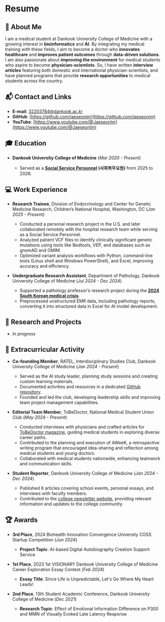# Resume

## 🚀 About Me
I am a medical student at Dankook University College of Medicine with a growing interest in **bioinformatics** and **AI**. By integrating my medical training with these fields, I aim to become a doctor who **innovates healthcare** and **improves patient outcomes** through **data-driven solutions**.  
I am also passionate about **improving the environment** for medical students who aspire to become **physician-scientists**. So, I have written **interview articles** featuring both domestic and international physician-scientists, and have planned programs that provide **research opportunities** to medical students across the country.

## 📬 Contact and Links
- **E-mail:** [32203784@dankook.ac.kr](mailto:32203784@dankook.ac.kr)
- **GitHub**: [https://github.com/jaeseonim](https://github.com/jaeseonim)
- **YouTube**: [https://www.youtube.com/@JaeseonIm](https://www.youtube.com/@JaeseonIm)

## 🎓 Education
- **Dankook University College of Medicine** (*Mar 2020 - Present*)
  
  - Served as a **[Social Service Personnel](https://en.wikipedia.org/wiki/Social_service_personnel) (사회복무요원)** from 2025 to 2026. 

## 💻 Work Experience
- **Research Trainee**, Division of Endocrinology and Center for Genetic Medicine Research, Children’s National Hospital, Washington, DC (*Jan 2025 - Present*)
  
  - Conducted a personal research project in the U.S. and later collaborated remotely with the hospital research team while serving as a Social Service Personnel.
  - Analyzed patient VCF files to identify clinically significant genetic mutations using tools like Bedtools, VEP, and databases such as gnomAD and OMIM.
  - Optimized variant analysis workflows with Python, command-line tools (Linux shell and Windows PowerShell), and Excel, improving accuracy and efficiency.

- **Undergraduate Research Assistant**, Department of Pathology, Dankook University College of Medicine (*Jul 2024 - Dec 2024*)
  
  - Supported a pathology professor’s research project during the [**2024 South Korean medical crisis**](https://en.wikipedia.org/wiki/2024_South_Korean_medical_crisis).
  - Preprocessed unstructured EMR data, including pathology reports, converting it into structured data in Excel for AI model development.

## 🔬 Research and Projects
- *In progress*

## 🌟 Extracurricular Activity
- **Co-founding Member**, RATEL, Interdisciplinary Studies Club, Dankook University College of Medicine (*Jan 2024 - Present*)

  - Served as the AI study leader, planning study sessions and creating custom learning materials.
  - Documented activities and resources in a dedicated [GitHub repository](https://github.com/jaeseonim/AI-Study-Group).
  - Founded and led the club, developing leadership skills and improving team project management capabilities.

- **Editorial Team Member**, ToBeDoctor, National Medical Student Union Club (*May 2024 - Present*)

  - Conducted interviews with physicians and crafted articles for [ToBeDoctor magazine](https://tobedoctor.net/magazine/), guiding medical students in exploring diverse career paths.
  - Contributed to the planning and execution of AWeeK, a retrospective writing program that encouraged idea-sharing and reflection among medical students and young doctors.
  - Collaborated with medical students nationwide, enhancing teamwork and communication skills.

- **Student Reporter**, Dankook University College of Medicine (*Jan 2024 - Dec 2024*)

  - Published 6 articles covering school events, personal essays, and interviews with faculty members.
  - Contributed to the [college newsletter website](https://med.dankook.ac.kr/web/med/-47), providing relevant information and updates to the college community.

## 🏆 Awards
- **3rd Place**, 2024 Biohealth Innovation Convergence University COSS Startup Competition (*Jun 2024*)
  
  - **Project Topic**: AI-based Digital Autobiography Creation Support Service
    
- **1st Place**, 2023 1st VISIONARY Dankook University College of Medicine Career Exploration Essay Contest (*Feb 2024*)
  
  - **Essay Title**: Since Life is Unpredictable, Let's Go Where My Heart Leads!
    
- **2nd Place**, 13th Student Academic Conference, Dankook University College of Medicine (*Dec 2021*)
  
  - **Research Topic**: Effect of Emotional Information Difference on P300 and MMN of Visually Evoked Late Latency Response
